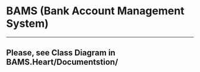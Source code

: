 # BAMS (Bank Account Management System)

--------

## Please, see Class Diagram in BAMS.Heart/Documentstion/
